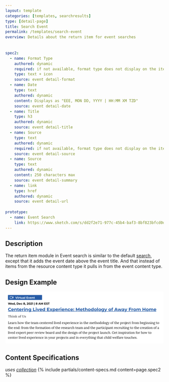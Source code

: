 ```yaml
---
layout: template
categories: [templates, searchresults]
type: [detail-page]
title: Search Event
permalink: /templates/search-event
overview: Details about the return item for event searches


spec2:
  - name: Format Type
    authored: dynamic
    required: if not available, format type does not display on the item
    type: text + icon
    source: event detail-format
  - name: Date
    type: text
    authored: dynamic
    content: Displays as "EEE, MON DD, YYYY | HH:MM XM TZD"
    source: event detail-date
  - name: Title
    type: h3
    authored: dynamic
    source: event detail-title
  - name: Source
    type: text
    authored: dynamic
    required: if not available, format type does not display on the item
    source: event detail-source
  - name: Source
    type: text
    authored: dynamic
    content: 250 characters max
    source: event detail-summary
  - name: link
    type: href
    authored: dynamic
    source: event detail-url

prototype:
  - name: Event Search
    link: https://www.sketch.com/s/dd2f2e71-977c-45b4-baf3-8bf823bfcd0d/a/4anOEAx
---
```


## Description
The return item module in Event search is similar to the default [search](/templates/searchresults), except that it adds the event date above the event title. And that instead of items from the resource content type it pulls in from the event content type.

## Design Example

![Event Search Item](/assets/icons/spec-images/event-search.png)

## Content Specifications
_uses [collection](/patterns/collection)_
{% include partials/content-specs.md content=page.spec2 %}